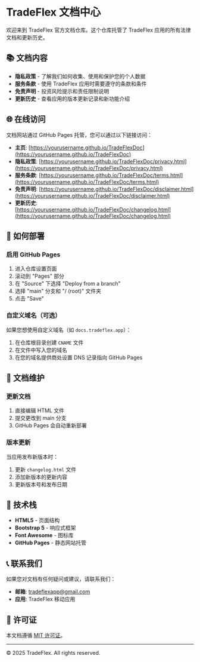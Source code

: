 # TradeFlex 文档中心

欢迎来到 TradeFlex 官方文档仓库。这个仓库托管了 TradeFlex 应用的所有法律文档和更新历史。

## 📚 文档内容

- **隐私政策** - 了解我们如何收集、使用和保护您的个人数据
- **服务条款** - 使用 TradeFlex 应用时需要遵守的条款和条件  
- **免责声明** - 投资风险提示和责任限制说明
- **更新历史** - 查看应用的版本更新记录和新功能介绍

## 🌐 在线访问

文档网站通过 GitHub Pages 托管，您可以通过以下链接访问：

- **主页**: [https://yourusername.github.io/TradeFlexDoc](https://yourusername.github.io/TradeFlexDoc)
- **隐私政策**: [https://yourusername.github.io/TradeFlexDoc/privacy.html](https://yourusername.github.io/TradeFlexDoc/privacy.html)
- **服务条款**: [https://yourusername.github.io/TradeFlexDoc/terms.html](https://yourusername.github.io/TradeFlexDoc/terms.html)
- **免责声明**: [https://yourusername.github.io/TradeFlexDoc/disclaimer.html](https://yourusername.github.io/TradeFlexDoc/disclaimer.html)
- **更新历史**: [https://yourusername.github.io/TradeFlexDoc/changelog.html](https://yourusername.github.io/TradeFlexDoc/changelog.html)

## 🚀 如何部署

### 启用 GitHub Pages

1. 进入仓库设置页面
2. 滚动到 "Pages" 部分
3. 在 "Source" 下选择 "Deploy from a branch"
4. 选择 "main" 分支和 "/ (root)" 文件夹
5. 点击 "Save"

### 自定义域名（可选）

如果您想使用自定义域名（如 `docs.tradeflex.app`）：

1. 在仓库根目录创建 `CNAME` 文件
2. 在文件中写入您的域名
3. 在您的域名提供商处设置 DNS 记录指向 GitHub Pages

## 📝 文档维护

### 更新文档

1. 直接编辑 HTML 文件
2. 提交更改到 main 分支
3. GitHub Pages 会自动重新部署

### 版本更新

当应用发布新版本时：

1. 更新 `changelog.html` 文件
2. 添加新版本的更新内容
3. 更新版本号和发布日期

## 🎨 技术栈

- **HTML5** - 页面结构
- **Bootstrap 5** - 响应式框架
- **Font Awesome** - 图标库
- **GitHub Pages** - 静态网站托管

## 📞 联系我们

如果您对文档有任何疑问或建议，请联系我们：

- **邮箱**: tradeflexapp@gmail.com
- **应用**: TradeFlex 移动应用

## 📄 许可证

本文档遵循 [MIT 许可证](LICENSE)。

---

© 2025 TradeFlex. All rights reserved.